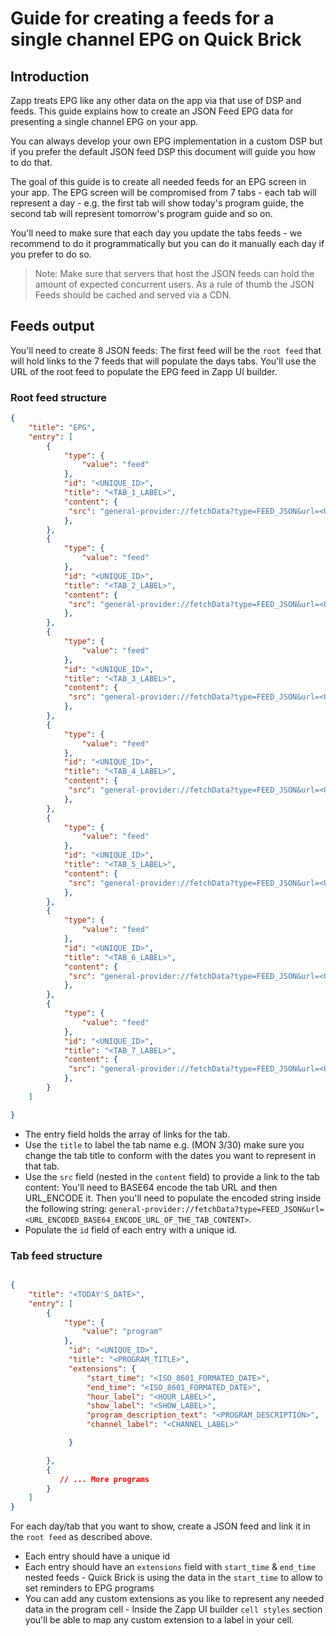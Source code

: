 # Guide for creating a feeds for a single channel EPG on Quick Brick

## Introduction

Zapp treats EPG like any other data on the app via that use of DSP and feeds.
This guide explains how to create an JSON Feed EPG data for presenting a single channel EPG on your app.

You can always develop your own EPG implementation in a custom DSP but if you prefer the default JSON feed DSP this document will guide you how to do that.

The goal of this guide is to create all needed feeds for an EPG screen in your app. The EPG screen will be compromised from 7 tabs - each tab will represent a day - e.g. the first tab will show today's program guide, the second tab will represent tomorrow's program guide and so on.

You'll need to make sure that each day you update the tabs feeds - we recommend to do it programmatically but you can do it manually each day if you prefer to do so.

> Note: Make sure that servers that host the JSON feeds can hold the amount of expected concurrent users. As a rule of thumb the JSON Feeds should be cached and served via a CDN.

## Feeds output

You'll need to create 8 JSON feeds: The first feed will be the `root feed` that will hold links to the 7 feeds that will populate the days tabs.
You'll use the URL of the root feed to populate the EPG feed in Zapp UI builder.

### Root feed structure

```JSON
{
    "title": "EPG",
    "entry": [
        {
            "type": {
                "value": "feed"
            },
            "id": "<UNIQUE_ID>",
            "title": "<TAB_1_LABEL>",
            "content": {
             "src": "general-provider://fetchData?type=FEED_JSON&url=<URL_ENCODED_BASE64_ENCODE_URL_OF_THE_TAB_1_CONTENT>"
            },
        },
        {
            "type": {
                "value": "feed"
            },
            "id": "<UNIQUE_ID>",
            "title": "<TAB_2_LABEL>",
            "content": {
             "src": "general-provider://fetchData?type=FEED_JSON&url=<URL_ENCODED_BASE64_ENCODE_URL_OF_THE_TAB_2_CONTENT>"
            },
        },
        {
            "type": {
                "value": "feed"
            },
            "id": "<UNIQUE_ID>",
            "title": "<TAB_3_LABEL>",
            "content": {
             "src": "general-provider://fetchData?type=FEED_JSON&url=<URL_ENCODED_BASE64_ENCODE_URL_OF_THE_TAB_3_CONTENT>"
            },
        },
        {
            "type": {
                "value": "feed"
            },
            "id": "<UNIQUE_ID>",
            "title": "<TAB_4_LABEL>",
            "content": {
             "src": "general-provider://fetchData?type=FEED_JSON&url=<URL_ENCODED_BASE64_ENCODE_URL_OF_THE_TAB_4_CONTENT>"
            },
        },
        {
            "type": {
                "value": "feed"
            },
            "id": "<UNIQUE_ID>",
            "title": "<TAB_5_LABEL>",
            "content": {
             "src": "general-provider://fetchData?type=FEED_JSON&url=<URL_ENCODED_BASE64_ENCODE_URL_OF_THE_TAB_5_CONTENT>"
            },
        },
        {
            "type": {
                "value": "feed"
            },
            "id": "<UNIQUE_ID>",
            "title": "<TAB_6_LABEL>",
            "content": {
             "src": "general-provider://fetchData?type=FEED_JSON&url=<URL_ENCODED_BASE64_ENCODE_URL_OF_THE_TAB_6_CONTENT>"
            },
        },
        {
            "type": {
                "value": "feed"
            },
            "id": "<UNIQUE_ID>",
            "title": "<TAB_7_LABEL>",
            "content": {
             "src": "general-provider://fetchData?type=FEED_JSON&url=<URL_ENCODED_BASE64_ENCODE_URL_OF_THE_TAB_7_CONTENT>"
            },
        }
    ]

}

```

- The entry field holds the array of links for the tab.
- Use the `title` to label the tab name e.g. (MON 3/30) make sure you change the tab title to conform with the dates you want to represent in that tab.
- Use the `src` field (nested in the `content` field) to provide a link to the tab content: You'll need to BASE64 encode the tab URL and then URL_ENCODE it. Then you'll need to populate the encoded string inside the following string: `general-provider://fetchData?type=FEED_JSON&url=<URL_ENCODED_BASE64_ENCODE_URL_OF_THE_TAB_CONTENT>`.
- Populate the `id` field of each entry with a unique id.

### Tab feed structure

```JSON

{
    "title": "<TODAY'S_DATE>",
    "entry": [
        {
            "type": {
                "value": "program"
            },
             "id": "<UNIQUE_ID>",
             "title": "<PROGRAM_TITLE>",
             "extensions": {
                 "start_time": "<ISO_8601_FORMATED_DATE>",
                 "end_time": "<ISO_8601_FORMATED_DATE>",
                 "hour_label": "<HOUR_LABEL>",
                 "show_label": "<SHOW_LABEL>",
                 "program_description_text": "<PROGRAM_DESCRIPTION>",
                 "channel_label": "<CHANNEL_LABEL>"

             }

        },
        {
           // ... More programs
        }
    ]
}
```

For each day/tab that you want to show, create a JSON feed and link it in the `root feed` as described above.

- Each entry should have a unique id
- Each entry should have an `extensions` field with `start_time` & `end_time` nested feeds - Quick Brick is using the data in the `start_time` to allow to set reminders to EPG programs
- You can add any custom extensions as you like to represent any needed data in the program cell - Inside the Zapp UI builder `cell styles` section you'll be able to map any custom extension to a label in your cell.

